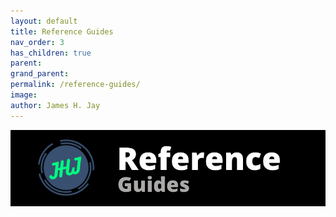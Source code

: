 ```yaml
---
layout: default
title: Reference Guides
nav_order: 3
has_children: true 
parent:  
grand_parent:
permalink: /reference-guides/
image: 
author: James H. Jay
---
```


<center><img src="/assets/images/banner/references.png" alt="banner image"></center><br>